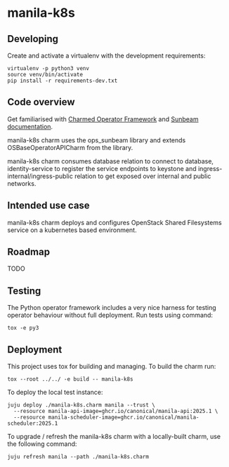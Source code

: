 # manila-k8s

## Developing

Create and activate a virtualenv with the development requirements:

    virtualenv -p python3 venv
    source venv/bin/activate
    pip install -r requirements-dev.txt

## Code overview

Get familiarised with [Charmed Operator Framework](https://juju.is/docs/sdk)
and [Sunbeam documentation](sunbeam-docs).

manila-k8s charm uses the ops\_sunbeam library and extends
OSBaseOperatorAPICharm from the library.

manila-k8s charm consumes database relation to connect to database,
identity-service to register the service endpoints to keystone
and ingress-internal/ingress-public relation to get exposed over
internal and public networks.

## Intended use case

manila-k8s charm deploys and configures OpenStack Shared Filesystems
service on a kubernetes based environment.

## Roadmap

TODO

## Testing

The Python operator framework includes a very nice harness for testing
operator behaviour without full deployment. Run tests using command:

    tox -e py3

## Deployment

This project uses tox for building and managing. To build the charm
run:

    tox --root ../../ -e build -- manila-k8s

To deploy the local test instance:

    juju deploy ./manila-k8s.charm manila --trust \
      --resource manila-api-image=ghcr.io/canonical/manila-api:2025.1 \
      --resource manila-scheduler-image=ghcr.io/canonical/manila-scheduler:2025.1

To upgrade / refresh the manila-k8s charm with a locally-built charm, use the
following command:

    juju refresh manila --path ./manila-k8s.charm


<!-- LINKS -->

[sunbeam-docs]: https://opendev.org/openstack/sunbeam-charms/src/branch/main/README.md
